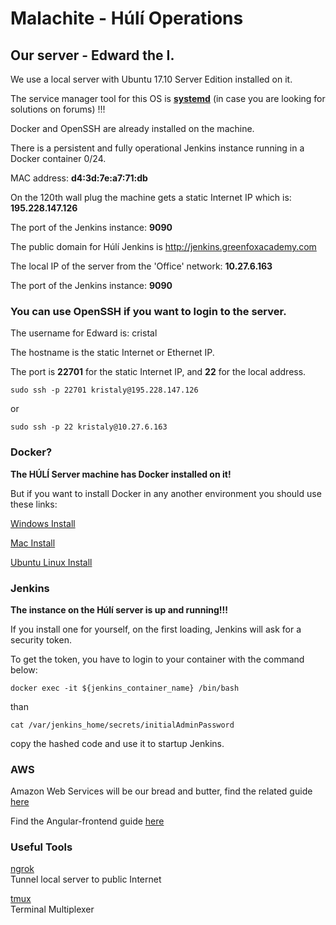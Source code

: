 # Malachite - Húlí Operations  



## Our server - Edward the I.

We use a local server with Ubuntu 17.10 Server Edition installed on it. 

The service manager tool for this OS is **[systemd](https://www.digitalocean.com/community/tutorials/how-to-use-systemctl-to-manage-systemd-services-and-units)** (in case you are looking for solutions on forums) !!!

Docker and OpenSSH are already installed on the machine.

There is a persistent and fully operational Jenkins instance running in a Docker container 0/24.

MAC address: **d4:3d:7e:a7:71:db** 

On the 120th wall plug the machine gets a static Internet IP which is: **195.228.147.126**

The port of the Jenkins instance: **9090**

The public domain for Húlí Jenkins is http://jenkins.greenfoxacademy.com

The local IP of the server from the 'Office' network: **10.27.6.163**

The port of the Jenkins instance: **9090**

### You can use OpenSSH if you want to login to the server. 

The username for Edward is: cristal

The hostname is the static Internet or Ethernet IP.

The port is **22701** for the static Internet IP, and **22** for the local address.

`sudo ssh -p 22701 kristaly@195.228.147.126`

or 

`sudo ssh -p 22 kristaly@10.27.6.163`

### Docker?

**The HÚLÍ Server machine has Docker installed on it!**

But if you want to install Docker in any another environment you should use these links:

[Windows Install](https://docs.docker.com/docker-for-windows/install/)

[Mac Install](https://docs.docker.com/docker-for-mac/install/ )

[Ubuntu Linux Install](https://docs.docker.com/install/linux/docker-ce/ubuntu/)

### Jenkins

**The instance on the Húlí server is up and running!!!**

If you install one for yourself, on the first loading, Jenkins will ask for a security token.

To get the token, you have to login to your container with the command below:

`docker exec -it ${jenkins_container_name} /bin/bash` 

than

`cat /var/jenkins_home/secrets/initialAdminPassword`

copy the hashed code and use it to startup Jenkins.

### AWS
Amazon Web Services will be our bread and butter, find  the related guide [here](AWS.md)

Find the Angular-frontend guide [here](Angular_Frontend_DevOps.md)

### Useful Tools
[ngrok](https://ngrok.com/)\
Tunnel local server to public Internet

[tmux](https://gist.github.com/henrik/1967800)\
Terminal Multiplexer

